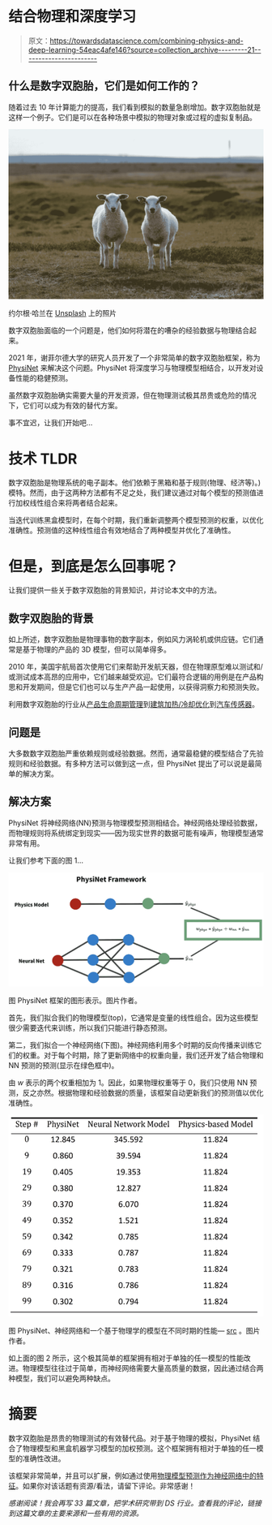 # 结合物理和深度学习

> 原文：<https://towardsdatascience.com/combining-physics-and-deep-learning-54eac4afe146?source=collection_archive---------21----------------------->

## 什么是数字双胞胎，它们是如何工作的？

随着过去 10 年计算能力的提高，我们看到模拟的数量急剧增加。数字双胞胎就是这样一个例子。它们是可以在各种场景中模拟的物理对象或过程的虚拟复制品。

![](img/444d86a96f7d6b9bb13c06e938a01cc8.png)

约尔根·哈兰在 [Unsplash](https://unsplash.com?utm_source=medium&utm_medium=referral) 上的照片

数字双胞胎面临的一个问题是，他们如何将潜在的嘈杂的经验数据与物理结合起来。

2021 年，谢菲尔德大学的研究人员开发了一个非常简单的数字双胞胎框架，称为 [PhysiNet](https://arxiv.org/pdf/2106.14790.pdf) 来解决这个问题。PhysiNet 将深度学习与物理模型相结合，以开发对设备性能的稳健预测。

虽然数字双胞胎确实需要大量的开发资源，但在物理测试极其昂贵或危险的情况下，它们可以成为有效的替代方案。

事不宜迟，让我们开始吧…

# 技术 TLDR

数字双胞胎是物理系统的电子副本。他们依赖于黑箱和基于规则(物理、经济等)。)模特。然而，由于这两种方法都有不足之处，我们建议通过对每个模型的预测值进行加权线性组合来将两者结合起来。

当迭代训练黑盒模型时，在每个时期，我们重新调整两个模型预测的权重，以优化准确性。预测值的这种线性组合有效地结合了两种模型并优化了准确性。

# 但是，到底是怎么回事呢？

让我们提供一些关于数字双胞胎的背景知识，并讨论本文中的方法。

## 数字双胞胎的背景

如上所述，数字双胞胎是物理事物的数字副本，例如风力涡轮机或供应链。它们通常是基于物理的产品的 3D 模型，但可以简单得多。

2010 年，美国宇航局首次使用它们来帮助开发航天器，但在物理原型难以测试和/或测试成本高昂的应用中，它们越来越受欢迎。它们最符合逻辑的用例是在产品构思和开发期间，但是它们也可以与生产产品一起使用，以获得洞察力和预测失败。

利用数字双胞胎的行业从[产品生命周期管理](https://arxiv.org/pdf/2107.03324.pdf)到[建筑加热/冷却优化](https://arxiv.org/pdf/2106.15502.pdf)到[汽车传感器](https://arxiv.org/pdf/2007.04350.pdf)。

## 问题是

大多数数字双胞胎严重依赖规则或经验数据。然而，通常最稳健的模型结合了先验规则和经验数据。有多种方法可以做到这一点，但 PhysiNet 提出了可以说是最简单的解决方案。

## 解决方案

PhysiNet 将神经网络(NN)预测与物理模型预测相结合。神经网络处理经验数据，而物理规则将系统绑定到现实——因为现实世界的数据可能有噪声，物理模型通常非常有用。

让我们参考下面的图 1…

![](img/2a5c59a5e6dbca115193ed7c423694a0.png)

图 PhysiNet 框架的图形表示。图片作者。

首先，我们拟合我们的物理模型(top)，它通常是变量的线性组合。因为这些模型很少需要迭代来训练，所以我们只能进行静态预测。

第二，我们拟合一个神经网络(下图)。神经网络利用多个时期的反向传播来训练它们的权重。对于每个时期，除了更新网络中的权重向量，我们还开发了结合物理和 NN 预测的预测(显示在绿色框中)。

由 *w* 表示的两个权重相加为 1。因此，如果物理权重等于 0，我们只使用 NN 预测，反之亦然。根据物理和经验数据的质量，该框架自动更新我们的预测值以优化准确性。

![](img/703d30c148bdefe6d82b211a74dffe27.png)

图 PhysiNet、神经网络和一个基于物理学的模型在不同时期的性能— [src](https://arxiv.org/pdf/2106.14790.pdf) 。图片作者。

如上面的图 2 所示，这个极其简单的框架拥有相对于单独的任一模型的性能改进。物理模型往往过于简单，而神经网络需要大量高质量的数据，因此通过结合两种模型，我们可以避免两种缺点。

# 摘要

数字双胞胎是昂贵的物理测试的有效替代品。对于基于物理的模拟，PhysiNet 结合了物理模型和黑盒机器学习模型的加权预测。这个框架拥有相对于单独的任一模型的准确性改进。

该框架非常简单，并且可以扩展，例如通过使用[物理模型预测作为神经网络中的特征](https://arxiv.org/pdf/2101.05908.pdf)。如果你对该话题有资源/看法，请留下评论。非常感谢！

*感谢阅读！我会再写 33 篇文章，把学术研究带到 DS 行业。查看我的评论，链接到这篇文章的主要来源和一些有用的资源。*